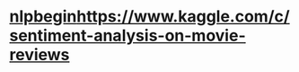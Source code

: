 # [nlpbegin](https://www.kaggle.com/c/sentiment-analysis-on-movie-reviews)https://www.kaggle.com/c/sentiment-analysis-on-movie-reviews
